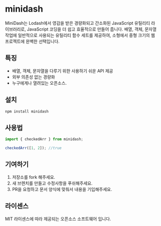 # minidash

MiniDash는 Lodash에서 영감을 받은 경량화되고 간소화된 JavaScript 유틸리티 라이브러리로, JavaScript 코딩을 더 쉽고 효율적으로 만들어 줍니다. 배열, 객체, 문자열 
작업에 일반적으로 사용되는 유틸리티 함수 세트를 제공하여, 소형에서 중형 크기의 웹 프로젝트에 완벽한 선택입니다.

## 특징
- 배열, 객체, 문자열을 다루기 위한 사용하기 쉬운 API 제공
- 외부 의존성 없는 경량화
- 누구에게나 열려있는 오픈소스.

## 설치
```bash
npm install minidash
```

## 사용법
```js
import { checkedArr } from minidash;

checkedArr([1, 2]); //true
```

## 기여하기
1. 저장소를 fork 해주세요.
2. 새 브렌치를 만들고 수정사항을 푸쉬해주세요.
3. PR을 요청하고 문서 양식에 맞춰서 내용을 기입해주세요.

## 라이센스
MIT 라이센스에 따라 제공되는 오픈소스 소프트웨어 입니다.
